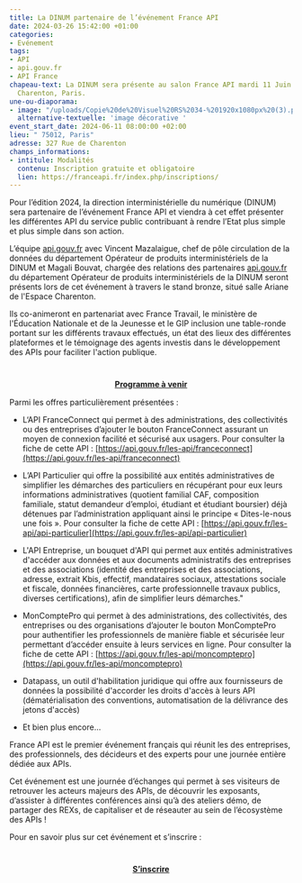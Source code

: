 ```yaml
---
title: La DINUM partenaire de l’événement France API
date: 2024-03-26 15:42:00 +01:00
categories:
- Evénement
tags:
- API
- api.gouv.fr
- API France
chapeau-text: La DINUM sera présente au salon France API mardi 11 Juin 2024 à l’Espace
  Charenton, Paris.
une-ou-diaporama:
- image: "/uploads/Copie%20de%20Visuel%20RS%2034-%201920x1080px%20(3).png"
  alternative-textuelle: 'image décorative '
event_start_date: 2024-06-11 08:00:00 +02:00
lieu: " 75012, Paris"
adresse: 327 Rue de Charenton
champs_informations:
- intitule: Modalités
  contenu: Inscription gratuite et obligatoire
  lien: https://franceapi.fr/index.php/inscriptions/
---
```


Pour l’édition 2024, la direction interministérielle du numérique (DINUM) sera partenaire de l’événement France API et viendra à cet effet présenter les différentes API du service public contribuant à rendre l’Etat plus simple et plus simple dans son action.

L’équipe [api.gouv.fr](https://api.gouv.fr/) avec Vincent Mazalaigue, chef de pôle circulation de la données du département Opérateur de produits interministériels de la DINUM et Magali Bouvat, chargée des relations des partenaires [api.gouv.fr](https://api.gouv.fr/) du département Opérateur de produits interministériels de la DINUM seront présents lors de cet événement à travers le stand bronze, situé salle Ariane de l'Espace Charenton.

Ils co-animeront en partenariat avec France Travail, le ministère de l'Éducation Nationale et de la Jeunesse et le GIP inclusion une table-ronde portant sur les différents travaux effectués, un état des lieux des différentes plateformes et le témoignage des agents investis dans le développement des APIs pour faciliter l'action publique.

<div align="center" style="margin-bottom: 15px; margin-top: 40px"><a href="https://franceapi.fr/index.php/agenda-2024/" class="button" title="Programme à venir  - Lien externe"><b>Programme à venir </b></a></div>

Parmi les offres particulièrement présentées :

* L‘API FranceConnect qui permet à des administrations, des collectivités ou des entreprises d’ajouter le bouton FranceConnect assurant un moyen de connexion facilité et sécurisé aux usagers. Pour consulter la fiche de cette API : [https://api.gouv.fr/les-api/franceconnect](https://api.gouv.fr/les-api/franceconnect)

* L’API Particulier qui offre la possibilité aux entités administratives de simplifier les démarches des particuliers en récupérant pour eux leurs informations administratives (quotient familial CAF, composition familiale, statut demandeur d’emploi, étudiant et étudiant boursier) déjà détenues par l’administration appliquant ainsi le principe « Dites-le-nous une fois ». Pour consulter la fiche de cette API : [https://api.gouv.fr/les-api/api-particulier](https://api.gouv.fr/les-api/api-particulier)

* L'API Entreprise, un bouquet d'API qui permet aux entités administratives d'accéder aux données et aux documents administratifs des entreprises et des associations (identité des entreprises et des associations, adresse, extrait Kbis, effectif, mandataires sociaux, attestations sociale et fiscale, données financières, carte professionnelle travaux publics, diverses certifications), afin de simplifier leurs démarches."

* MonComptePro qui permet à des administrations, des collectivités, des entreprises ou des organisations d’ajouter le bouton MonComptePro pour authentifier les professionnels de manière fiable et sécurisée leur permettant d’accéder ensuite à leurs services en ligne. Pour consulter la fiche de cette API : [https://api.gouv.fr/les-api/moncomptepro](https://api.gouv.fr/les-api/moncomptepro)

* Datapass, un outil d'habilitation juridique qui offre aux fournisseurs de données la possibilité d'accorder les droits d'accès à leurs API (dématérialisation des conventions, automatisation de la délivrance des jetons d'accès)

* Et bien plus encore…

France API est le premier événement français qui réunit les des entreprises, des professionnels, des décideurs et des experts pour une journée entière dédiée aux APIs.

Cet événement est une journée d’échanges qui permet à ses visiteurs de retrouver les acteurs majeurs des APIs, de découvrir les exposants, d’assister à différentes conférences ainsi qu’à des ateliers démo, de partager des REXs, de capitaliser et de réseauter au sein de l’écosystème des APIs !

Pour en savoir plus sur cet événement et s’inscrire :

<div align="center" style="margin-bottom: 15px; margin-top: 40px"><a href="https://franceapi.fr/index.php/inscriptions/" class="button" title="S’inscrire  - Lien externe"><b>S’inscrire </b></a></div>